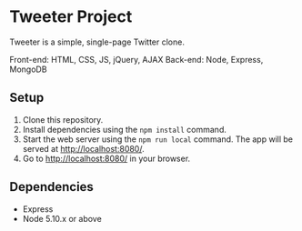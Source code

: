# Tweeter Project

Tweeter is a simple, single-page Twitter clone.

Front-end: HTML, CSS, JS, jQuery, AJAX
Back-end: Node, Express, MongoDB

## Setup

1. Clone this repository.
2. Install dependencies using the `npm install` command.
3. Start the web server using the `npm run local` command. The app will be served at <http://localhost:8080/>.
4. Go to <http://localhost:8080/> in your browser.

## Dependencies

- Express
- Node 5.10.x or above
